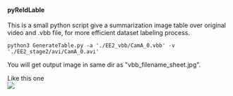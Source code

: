 #### pyReIdLable

This is a small python script give a summarization image table over original video and .vbb file, for more efficient dataset labeling process.

```
python3 GenerateTable.py -a './EE2_vbb/CamA_0.vbb' -v './EE2_stage2/avi/CamA_0.avi'
```
You will get output image in same dir as "vbb_filename_sheet.jpg".  

Like this one  
![](http://imgur.com/7vRzFkB.jpg)
